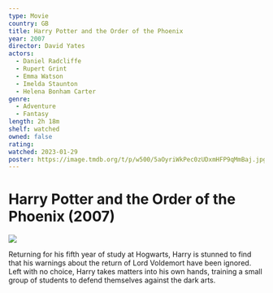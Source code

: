 ```yaml
---
type: Movie
country: GB
title: Harry Potter and the Order of the Phoenix
year: 2007
director: David Yates
actors:
  - Daniel Radcliffe
  - Rupert Grint
  - Emma Watson
  - Imelda Staunton
  - Helena Bonham Carter
genre:
  - Adventure
  - Fantasy
length: 2h 18m
shelf: watched
owned: false
rating:
watched: 2023-01-29
poster: https://image.tmdb.org/t/p/w500/5aOyriWkPec0zUDxmHFP9qMmBaj.jpg
---
```


# Harry Potter and the Order of the Phoenix (2007)

![](https://image.tmdb.org/t/p/w500/5aOyriWkPec0zUDxmHFP9qMmBaj.jpg)

Returning for his fifth year of study at Hogwarts, Harry is stunned to find that his warnings about the return of Lord Voldemort have been ignored. Left with no choice, Harry takes matters into his own hands, training a small group of students to defend themselves against the dark arts.